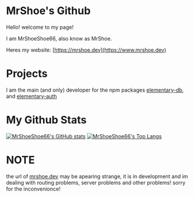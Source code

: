 # MrShoe's Github

Hello! welcome to my page!

I am MrShoeShoe66, also know as MrShoe.

Heres my website: [https://mrshoe.dev](https://www.mrshoe.dev)

# Projects

I am the main (and only) developer for the npm packages [elementary-db](https://npmjs.com/elementary-db), and [elementary-auth](https://npmjs.com/elementary-auth)

# My Github Stats 

[![MrShoeShoe66's GitHub stats](https://github-readme-stats.vercel.app/api?username=MrShoeShoe66&show_icons=true&theme=react)](https://mrshoe.is-a.dev)
[![MrShoeShoe66's Top Langs](https://github-readme-stats.vercel.app/api/top-langs/?username=MrShoeShoe66&show_icons=true&theme=react)](https://mrshoe.is-a.dev)

# NOTE

the url of [mrshoe.dev](https://mrshoe.dev) may be apearing strange, it is in development and im dealing with routing problems, server problems and other problems! sorry for the inconvenionce!

